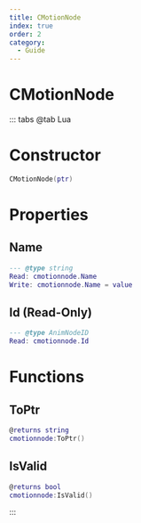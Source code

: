 ```yaml
---
title: CMotionNode
index: true
order: 2
category:
  - Guide
---
```


# CMotionNode

::: tabs
@tab Lua
# Constructor
```lua
CMotionNode(ptr)
```
# Properties
## Name 
```lua
--- @type string
Read: cmotionnode.Name
Write: cmotionnode.Name = value
```
## Id (Read-Only)
```lua
--- @type AnimNodeID
Read: cmotionnode.Id
```
# Functions
## ToPtr
```lua
@returns string
cmotionnode:ToPtr()
```
## IsValid
```lua
@returns bool
cmotionnode:IsValid()
```

:::